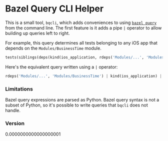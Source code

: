 # Bazel Query CLI Helper

This is a small tool, `bqcli`, which adds conveniences to using [`bazel query`](https://docs.bazel.build/versions/master/query.html) from the command line. The first feature is it adds a pipe `|` operator to allow building up queries left to right.

For example, this query determines all tests belonging to any iOS app that depends on the `Modules/BusinessTime` module.

```python
tests(siblings(deps(kind(ios_application, rdeps('Modules/...', 'Modules/BusinessTime')))))
```

Here's the equivalent query written using a `|` operator:

```python
rdeps('Modules/...', 'Modules/BusinessTime') | kind(ios_application) | deps | siblings | tests
```

### Limitations

Bazel query expressions are parsed as Python. Bazel query syntax is not a subset of Python, so it's possible to write queries that `bqcli` does not handle.

### Version

0.0000000000000000001
